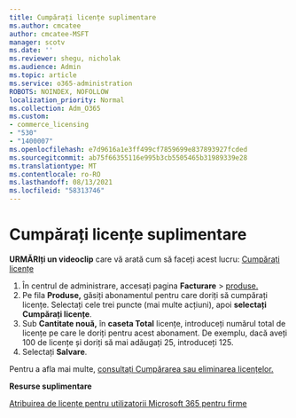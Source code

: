 ```yaml
---
title: Cumpărați licențe suplimentare
ms.author: cmcatee
author: cmcatee-MSFT
manager: scotv
ms.date: ''
ms.reviewer: shegu, nicholak
ms.audience: Admin
ms.topic: article
ms.service: o365-administration
ROBOTS: NOINDEX, NOFOLLOW
localization_priority: Normal
ms.collection: Adm_O365
ms.custom:
- commerce_licensing
- "530"
- "1400007"
ms.openlocfilehash: e7d9616a1e3ff499cf7859699e837893927fcded
ms.sourcegitcommit: ab75f66355116e995b3cb5505465b31989339e28
ms.translationtype: MT
ms.contentlocale: ro-RO
ms.lasthandoff: 08/13/2021
ms.locfileid: "58313746"
---
```

# <a name="buy-additional-licenses"></a>Cumpărați licențe suplimentare

**URMĂRIți un videoclip** care vă arată cum să faceți acest lucru: [Cumpărați licențe](https://go.microsoft.com/fwlink/p/?linkid=2154857)

1. În centrul de administrare, accesați pagina **Facturare**  >  [produse.](https://go.microsoft.com/fwlink/p/?linkid=842054)
2. Pe fila **Produse,** găsiți abonamentul pentru care doriți să cumpărați licențe. Selectați cele trei puncte (mai multe acțiuni), apoi **selectați Cumpărați licențe**.
3. Sub **Cantitate nouă,** în **caseta Total** licențe, introduceți numărul total de licențe pe care le doriți pentru acest abonament. De exemplu, dacă aveți 100 de licențe și doriți să mai adăugați 25, introduceți 125.
4. Selectați **Salvare**.

Pentru a afla mai multe, [consultați Cumpărarea sau eliminarea licențelor.](https://docs.microsoft.com/microsoft-365/commerce/licenses/buy-licenses)

**Resurse suplimentare**

[Atribuirea de licențe pentru utilizatorii Microsoft 365 pentru firme](https://docs.microsoft.com/microsoft-365/admin/manage/assign-licenses-to-users)